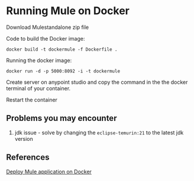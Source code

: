 # Running Mule on Docker
Download Mulestandalone zip file

Code to build the Docker image:

    docker build -t dockermule -f Dockerfile .

Running the docker image:

    docker run -d -p 5000:8092 -i -t dockermule

Create server on anypoint studio and copy the command in the the docker terminal of your container.

Restart the container

## Problems you may encounter
1. jdk issue - solve by changing the `eclipse-temurin:21` to the latest jdk version

## References
[Deploy Mule application on Docker](https://medium.com/@brojoluck/deploy-mule-application-on-docker-dc3fddf6e99f)